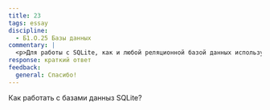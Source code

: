 ```yaml
---
title: 23
tags: essay
discipline:
  - Б1.О.25 Базы данных
commentary: |
  <p>Для работы с SQLite, как и любой реляционной базой данных используется язык запросов SQL. Поэтому создать таблицу данных можно при помощи традиционного запроса CREATE TABLE, вставить запись при помощи оператора INSERT, извлечь запись при помощи SELECT, а обновить существующую запись при помощи запроса UPDATE.</p>
response: краткий ответ
feedback:
  general: Cпасибо!
---
```


Как работать с базами данныз SQLite?